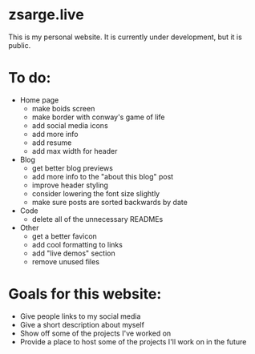 # zsarge.live

This is my personal website. It is currently under development, but it is public.

# To do:

- Home page
  - make boids screen
  - make border with conway's game of life
  - add social media icons
  - add more info
  - add resume
  - add max width for header
- Blog
  - get better blog previews
  - add more info to the "about this blog" post
  - improve header styling
  - consider lowering the font size slightly
  - make sure posts are sorted backwards by date
- Code
  - delete all of the unnecessary READMEs
- Other
  - get a better favicon
  - add cool formatting to links
  - add "live demos" section
  - remove unused files

# Goals for this website:

- Give people links to my social media
- Give a short description about myself
- Show off some of the projects I've worked on
- Provide a place to host some of the projects I'll work on in the future
